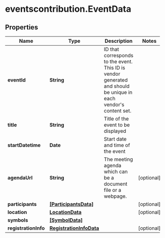 # eventscontribution.EventData

## Properties

Name | Type | Description | Notes
------------ | ------------- | ------------- | -------------
**eventId** | **String** | ID that corresponds to the event. This ID is vendor generated and should be unique in each vendor&#39;s content set. | 
**title** | **String** | Title of the event to be displayed | 
**startDatetime** | **Date** | Start date and time of the event | 
**agendaUrl** | **String** | The meeting agenda which can be a document file or a webpage. | [optional] 
**participants** | [**[ParticipantsData]**](ParticipantsData.md) |  | [optional] 
**location** | [**LocationData**](LocationData.md) |  | [optional] 
**symbols** | [**[SymbolData]**](SymbolData.md) |  | 
**registrationInfo** | [**RegistrationInfoData**](RegistrationInfoData.md) |  | [optional] 


